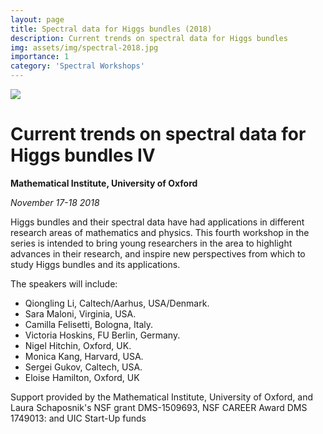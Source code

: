 ```yaml
---
layout: page
title: Spectral data for Higgs bundles (2018)
description: Current trends on spectral data for Higgs bundles
img: assets/img/spectral-2018.jpg
importance: 1
category: 'Spectral Workshops'
---
```


![]({{site.baseurl}}/assets/img/spectral-2018.jpg)

# Current trends on spectral data for Higgs bundles IV

**Mathematical Institute, University of Oxford**

*November 17-18 2018*

Higgs bundles and their spectral data have had applications in different research areas of mathematics and physics. This fourth  workshop in the series   is intended to bring young researchers in the area to highlight advances in their research, and inspire new perspectives from which to study Higgs bundles and its applications. 

The speakers will include:

* Qiongling Li, Caltech/Aarhus, USA/Denmark.
* Sara Maloni, Virginia, USA.
* Camilla Felisetti, Bologna, Italy.
* Victoria Hoskins, FU Berlin, Germany.
* Nigel Hitchin, Oxford, UK.
* Monica Kang, Harvard, USA.
* Sergei Gukov, Caltech, USA.
* Eloise Hamilton, Oxford, UK

Support provided by the Mathematical Institute, University of Oxford, and Laura Schaposnik's NSF grant DMS-1509693, NSF CAREER Award DMS 1749013: and UIC Start-Up funds